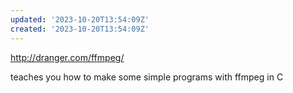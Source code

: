 ```yaml
---
updated: '2023-10-20T13:54:09Z'
created: '2023-10-20T13:54:09Z'
---
```

http://dranger.com/ffmpeg/

teaches you how to make some simple programs with ffmpeg in C